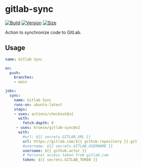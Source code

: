 # gitlab-sync
[![Build](https://github.com/kroese/gitlab-sync/workflows/Build/badge.svg)](https://github.com/kroese/gitlab-sync/)
[![Version](https://img.shields.io/github/v/tag/kroese/gitlab-sync?label=version&color=066da5)](https://github.com/kroese/gitlab-sync/)
[![Size](https://img.shields.io/github/languages/code-size/kroese/gitlab-sync?label=size&color=066da5)](https://github.com/kroese/gitlab-sync/)

Action to synchronize code to GitLab.

## Usage

```yaml
name: Gitlab Sync

on:
  push:
    branches:
    - main

jobs:
  sync:
    name: Gitlab Sync
    runs-on: ubuntu-latest
    steps:
    - uses: actions/checkout@v2
      with:
        fetch-depth: 0
     - uses: kroese/gitlab-sync@v2
      with:
        #url: ${{ secrets.GITLAB_URL }}
        url: https://gitlab.com/${{ github.repository }}.git
        #username: ${{ secrets.GITLAB_USERNAME }}
        username: ${{ github.actor }}
        # Personal access token from gitlab.com 
        token: ${{ secrets.GITLAB_TOKEN }}
```

